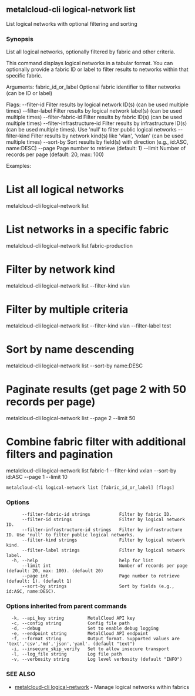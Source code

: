 ## metalcloud-cli logical-network list

List logical networks with optional filtering and sorting

### Synopsis

List all logical networks, optionally filtered by fabric and other criteria.

This command displays logical networks in a tabular format. You can optionally provide
a fabric ID or label to filter results to networks within that specific fabric.

Arguments:
  fabric_id_or_label  Optional fabric identifier to filter networks (can be ID or label)

Flags:
  --filter-id                Filter results by logical network ID(s) (can be used multiple times)
  --filter-label             Filter results by logical network label(s) (can be used multiple times) 
  --filter-fabric-id         Filter results by fabric ID(s) (can be used multiple times)
  --filter-infrastructure-id Filter results by infrastructure ID(s) (can be used multiple times). Use 'null' to filter public logical networks
  --filter-kind              Filter results by network kind(s) like 'vlan', 'vxlan' (can be used multiple times)
  --sort-by                  Sort results by field(s) with direction (e.g., id:ASC, name:DESC)
  --page                     Page number to retrieve (default: 1)
  --limit                    Number of records per page (default: 20, max: 100)

Examples:
  # List all logical networks
  metalcloud-cli logical-network list

  # List networks in a specific fabric
  metalcloud-cli logical-network list fabric-production

  # Filter by network kind
  metalcloud-cli logical-network list --filter-kind vlan

  # Filter by multiple criteria
  metalcloud-cli logical-network list --filter-kind vlan --filter-label test

  # Sort by name descending
  metalcloud-cli logical-network list --sort-by name:DESC

  # Paginate results (get page 2 with 50 records per page)
  metalcloud-cli logical-network list --page 2 --limit 50

  # Combine fabric filter with additional filters and pagination
  metalcloud-cli logical-network list fabric-1 --filter-kind vxlan --sort-by id:ASC --page 1 --limit 10

```
metalcloud-cli logical-network list [fabric_id_or_label] [flags]
```

### Options

```
      --filter-fabric-id strings           Filter by fabric ID.
      --filter-id strings                  Filter by logical network ID.
      --filter-infrastructure-id strings   Filter by infrastructure ID. Use 'null' to filter public logical networks.
      --filter-kind strings                Filter by logical network kind.
      --filter-label strings               Filter by logical network label.
  -h, --help                               help for list
      --limit int                          Number of records per page (default: 20, max: 100). (default 20)
      --page int                           Page number to retrieve (default: 1). (default 1)
      --sort-by strings                    Sort by fields (e.g., id:ASC, name:DESC).
```

### Options inherited from parent commands

```
  -k, --api_key string         MetalCloud API key
  -c, --config string          Config file path
  -d, --debug                  Set to enable debug logging
  -e, --endpoint string        MetalCloud API endpoint
  -f, --format string          Output format. Supported values are 'text','csv','md','json','yaml'. (default "text")
  -i, --insecure_skip_verify   Set to allow insecure transport
  -l, --log_file string        Log file path
  -v, --verbosity string       Log level verbosity (default "INFO")
```

### SEE ALSO

* [metalcloud-cli logical-network](metalcloud-cli_logical-network.md)	 - Manage logical networks within fabrics

